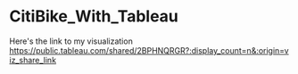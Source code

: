 # CitiBike_With_Tableau

Here's the link to my visualization
https://public.tableau.com/shared/2BPHNQRGR?:display_count=n&:origin=viz_share_link

